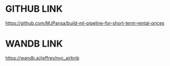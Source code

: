 # GITHUB LINK
https://github.com/MJPansa/build-ml-pipeline-for-short-term-rental-prices

# WANDB LINK
https://wandb.ai/jeffrey/nyc_airbnb
